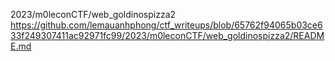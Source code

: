 2023/m0leconCTF/web_goldinospizza2
https://github.com/lemauanhphong/ctf_writeups/blob/65762f94065b03ce633f249307411ac92971fc99/2023/m0leconCTF/web_goldinospizza2/README.md

